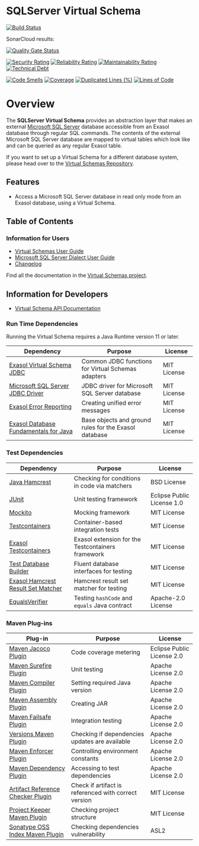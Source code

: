# SQLServer Virtual Schema

[![Build Status](https://api.travis-ci.com/exasol/sqlserver-virtual-schema.svg?branch=main)](https://travis-ci.com/exasol/sqlserver-virtual-schema)

SonarCloud results:

[![Quality Gate Status](https://sonarcloud.io/api/project_badges/measure?project=com.exasol%3Asqlserver-virtual-schema&metric=alert_status)](https://sonarcloud.io/dashboard?id=com.exasol%3Asqlserver-virtual-schema)

[![Security Rating](https://sonarcloud.io/api/project_badges/measure?project=com.exasol%3Asqlserver-virtual-schema&metric=security_rating)](https://sonarcloud.io/dashboard?id=com.exasol%3Asqlserver-virtual-schema)
[![Reliability Rating](https://sonarcloud.io/api/project_badges/measure?project=com.exasol%3Asqlserver-virtual-schema&metric=reliability_rating)](https://sonarcloud.io/dashboard?id=com.exasol%3Asqlserver-virtual-schema)
[![Maintainability Rating](https://sonarcloud.io/api/project_badges/measure?project=com.exasol%3Asqlserver-virtual-schema&metric=sqale_rating)](https://sonarcloud.io/dashboard?id=com.exasol%3Asqlserver-virtual-schema)
[![Technical Debt](https://sonarcloud.io/api/project_badges/measure?project=com.exasol%3Asqlserver-virtual-schema&metric=sqale_index)](https://sonarcloud.io/dashboard?id=com.exasol%3Asqlserver-virtual-schema)

[![Code Smells](https://sonarcloud.io/api/project_badges/measure?project=com.exasol%3Asqlserver-virtual-schema&metric=code_smells)](https://sonarcloud.io/dashboard?id=com.exasol%3Asqlserver-virtual-schema)
[![Coverage](https://sonarcloud.io/api/project_badges/measure?project=com.exasol%3Asqlserver-virtual-schema&metric=coverage)](https://sonarcloud.io/dashboard?id=com.exasol%3Asqlserver-virtual-schema)
[![Duplicated Lines (%)](https://sonarcloud.io/api/project_badges/measure?project=com.exasol%3Asqlserver-virtual-schema&metric=duplicated_lines_density)](https://sonarcloud.io/dashboard?id=com.exasol%3Asqlserver-virtual-schema)
[![Lines of Code](https://sonarcloud.io/api/project_badges/measure?project=com.exasol%3Asqlserver-virtual-schema&metric=ncloc)](https://sonarcloud.io/dashboard?id=com.exasol%3Asqlserver-virtual-schema)

# Overview

The **SQLServer Virtual Schema** provides an abstraction layer that makes an external [Microsoft SQL Server](https://www.microsoft.com/en-us/sql-server/sql-server-2017) database accessible from an Exasol database through regular SQL commands. The contents of the external Microsoft SQL Server database are mapped to virtual tables which look like and can be queried as any regular Exasol table.

If you want to set up a Virtual Schema for a different database system, please head over to the [Virtual Schemas Repository][virtual-schemas].

## Features

* Access a Microsoft SQL Server database in read only mode from an Exasol database, using a Virtual Schema.

## Table of Contents

### Information for Users

* [Virtual Schemas User Guide][virtual-schemas-user-guide]
* [Microsoft SQL Server Dialect User Guide](doc/user_guide/sqlserver_user_guide.md)
* [Changelog](doc/changes/changelog.md)

Find all the documentation in the [Virtual Schemas project][vs-doc].

## Information for Developers 

* [Virtual Schema API Documentation][vs-api]

### Run Time Dependencies

Running the Virtual Schema requires a Java Runtime version 11 or later.

| Dependency                                                         | Purpose                                                | License                           |
|--------------------------------------------------------------------|--------------------------------------------------------|-----------------------------------|
| [Exasol Virtual Schema JDBC][virtual-schema-common-jdbc]           | Common JDBC functions for Virtual Schemas adapters     | MIT License                       |
| [Microsoft SQL Server JDBC Driver][ms-sqlserver-jdbc-driver]       | JDBC driver for Microsoft SQL Server database          | MIT License                       |
| [Exasol Error Reporting][exasol-error-reporting]                   | Creating unified error messages                        | MIT License                       |
| [Exasol Database Fundamentals for Java][exasol-db-funtamentals]    | Base objects and ground rules for the Exasol database  | MIT License                       |

### Test Dependencies

| Dependency                                                         | Purpose                                                | License                       |
|--------------------------------------------------------------------|--------------------------------------------------------|-------------------------------|
| [Java Hamcrest](http://hamcrest.org/JavaHamcrest/)                 | Checking for conditions in code via matchers           | BSD License                   |
| [JUnit](https://junit.org/junit5)                                  | Unit testing framework                                 | Eclipse Public License 1.0    |
| [Mockito](http://site.mockito.org/)                                | Mocking framework                                      | MIT License                   |
| [Testcontainers](https://www.testcontainers.org/)                  | Container-based integration tests                      | MIT License                   |
| [Exasol Testcontainers][exasol-testcontainers]                     | Exasol extension for the Testcontainers framework      | MIT License                   |
| [Test Database Builder][test-db-builder]                           | Fluent database interfaces for testing                 | MIT License                   |
| [Exasol Hamcrest Result Set Matcher][exasol-hamcrest]              | Hamcrest result set matcher for testing                | MIT License                   |
| [EqualsVerifier][jqno-equals-verifier]                             | Testing `hashCode` and `equals` Java contract        | Apache-2.0 License            |


### Maven Plug-ins

| Plug-in                                                            | Purpose                                                | License                       |
|--------------------------------------------------------------------|--------------------------------------------------------|-------------------------------|
| [Maven Jacoco Plugin][maven-jacoco-plugin]                         | Code coverage metering                                 | Eclipse Public License 2.0    |
| [Maven Surefire Plugin][maven-surefire-plugin]                     | Unit testing                                           | Apache License 2.0            |
| [Maven Compiler Plugin][maven-compiler-plugin]                     | Setting required Java version                          | Apache License 2.0            |
| [Maven Assembly Plugin][maven-assembly-plugin]                     | Creating JAR                                           | Apache License 2.0            |
| [Maven Failsafe Plugin][maven-failsafe-plugin]                     | Integration testing                                    | Apache License 2.0            |
| [Versions Maven Plugin][versions-maven-plugin]                     | Checking if dependencies updates are available         | Apache License 2.0            |
| [Maven Enforcer Plugin][maven-enforcer-plugin]                     | Controlling environment constants                      | Apache License 2.0            |
| [Maven Dependency Plugin][maven-dependency-plugin]                 | Accessing to test dependencies                         | Apache License 2.0            |
| [Artifact Reference Checker Plugin][artifact-ref-checker-plugin]   | Check if artifact is referenced with correct version   | MIT License                   |
| [Project Keeper Maven Plugin][project-keeper-maven-plugin]         | Checking project structure                             | MIT License                   |
| [Sonatype OSS Index Maven Plugin][sonatype-oss-index-maven-plugin] | Checking dependencies vulnerability                    | ASL2                          |

[virtual-schema-common-jdbc]: https://github.com/exasol/virtual-schema-common-jdbc
[ms-sqlserver-jdbc-driver]: https://github.com/microsoft/mssql-jdbc
[exasol-error-reporting]: https://github.com/exasol/error-reporting-java/
[exasol-db-funtamentals]: https://github.com/exasol/db-fundamentals-java/

[exasol-testcontainers]: https://github.com/exasol/exasol-testcontainers
[test-db-builder]: https://github.com/exasol/test-db-builder/
[exasol-hamcrest]: https://github.com/exasol/hamcrest-resultset-matcher
[jqno-equals-verifier]: https://github.com/jqno/equalsverifier

[maven-jacoco-plugin]: https://www.eclemma.org/jacoco/trunk/doc/maven.html
[maven-surefire-plugin]: https://maven.apache.org/surefire/maven-surefire-plugin/
[maven-compiler-plugin]: https://maven.apache.org/plugins/maven-compiler-plugin/
[maven-assembly-plugin]: https://maven.apache.org/plugins/maven-assembly-plugin/
[maven-failsafe-plugin]: https://maven.apache.org/surefire/maven-failsafe-plugin/
[versions-maven-plugin]: https://www.mojohaus.org/versions-maven-plugin/
[maven-enforcer-plugin]: http://maven.apache.org/enforcer/maven-enforcer-plugin/
[artifact-ref-checker-plugin]: https://github.com/exasol/artifact-reference-checker-maven-plugin
[maven-dependency-plugin]: https://maven.apache.org/plugins/maven-dependency-plugin/
[project-keeper-maven-plugin]: https://github.com/exasol/project-keeper-maven-plugin
[sonatype-oss-index-maven-plugin]: https://sonatype.github.io/ossindex-maven/maven-plugin/

[virtual-schemas-user-guide]: https://docs.exasol.com/database_concepts/virtual_schemas.htm
[virtual-schemas]: https://github.com/exasol/virtual-schemas
[vs-api]: https://github.com/exasol/virtual-schema-common-java/blob/master/doc/development/api/virtual_schema_api.md
[vs-doc]: https://github.com/exasol/virtual-schemas/tree/master/doc
